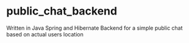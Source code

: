 # public_chat_backend
Written in Java Spring and Hibernate Backend for a simple public chat based on actual  users location
